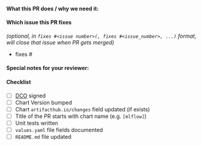<!--
Thank you for contributing to community-charts/helm-charts.
Before you submit this PR we'd like to make sure you are aware of our technical requirements and best practices:

* https://github.com/community-charts/helm-charts/blob/main/CONTRIBUTING.md#technical-requirements
* https://helm.sh/docs/chart_best_practices/

For a quick overview across what we will look at reviewing your PR, please read our review guidelines:

// TODO: add a REVIEW_GUIDELINES.md in community-charts/helm-charts
* https://github.com/helm/charts/blob/master/REVIEW_GUIDELINES.md

Following our best practices right from the start will accelerate the review process and help get your PR merged quicker.

When updates to your PR are requested, please add new commits and do not squash the history.
This will make it easier to identify new changes.
The PR will be squashed anyways when it is merged.
Thanks.

For fast feedback, please @-mention maintainers that are listed in the Chart.yaml file.

Please make sure you test your changes before you push them.
Once pushed, GitHub Actions will run across your changes and do some initial checks and linting.
These checks run very quickly.
Please check the results.
We would like these checks to pass before we even continue reviewing your changes.
-->
#### What this PR does / why we need it:

#### Which issue this PR fixes
*(optional, in `fixes #<issue number>(, fixes #<issue_number>, ...)` format, will close that issue when PR gets merged)*
  - fixes #

#### Special notes for your reviewer:

#### Checklist
<!-- [Place an '[x]' (no spaces) in all applicable fields. Please remove unrelated fields.] -->
- [ ] [DCO](https://github.com/community-charts/helm-charts/blob/main/CONTRIBUTING.md#sign-off-your-work) signed
- [ ] Chart Version bumped
- [ ] Chart `artifacthub.io/changes` field updated (if exists)
- [ ] Title of the PR starts with chart name (e.g. `[mlflow]`)
- [ ] Unit tests written
- [ ] `values.yaml` file fields documented
- [ ] `README.md` file updated
